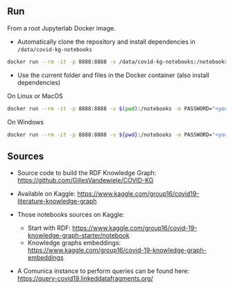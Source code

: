 
## Run

From a root Jupyterlab Docker image.

* Automatically clone the repository and install dependencies in `/data/covid-kg-notebooks`

```bash
docker run --rm -it -p 8888:8888 -v /data/covid-kg-notebooks:/notebooks -e PASSWORD="<your_secret>" -e GIT_URL="https://github.com/vemonet/covid-kg-notebooks" umids/jupyterlab:latest
```

*  Use the current folder and files in the Docker container (also install dependencies)

On Linux or MacOS

```bash
docker run --rm -it -p 8888:8888 -v $(pwd):/notebooks -e PASSWORD="<your_secret>" -e GIT_URL="https://github.com/vemonet/covid-kg-notebooks" umids/jupyterlab:latest
```

On Windows

```bash
docker run --rm -it -p 8888:8888 -v ${pwd}:/notebooks -e PASSWORD="<your_secret>" -e GIT_URL="https://github.com/vemonet/covid-kg-notebooks" umids/jupyterlab:latest
```

## Sources

* Source code to build the RDF Knowledge Graph: https://github.com/GillesVandewiele/COVID-KG

* Available on Kaggle: https://www.kaggle.com/group16/covid19-literature-knowledge-graph
* Those notebooks sources on Kaggle: 
  * Start with RDF: https://www.kaggle.com/group16/covid-19-knowledge-graph-starter/notebook
  * Knowledge graphs embeddings: https://www.kaggle.com/group16/covid-19-knowledge-graph-embeddings
* A Comunica instance to perform queries can be found here:
  https://query-covid19.linkeddatafragments.org/